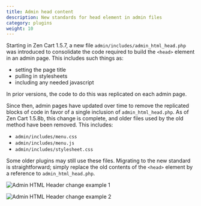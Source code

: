 ```yaml
---
title: Admin head content 
description: New standards for head element in admin files 
category: plugins
weight: 10
---
```


Starting in Zen Cart 1.5.7, a new file `admin/includes/admin_html_head.php` was introduced to consolidate the code required to build the `<head>` element in an admin page.  This includes such things as: 

- setting the page title 
- pulling in stylesheets
- including any needed javascript

In prior versions, the code to do this was replicated on each admin page.

Since then, admin pages have updated over time to remove the replicated blocks of code in favor of a single inclusion of `admin_html_head.php`.  As of Zen Cart 1.5.8b, this change is complete, and older files used by the old method have been removed.  This includes: 

- `admin/includes/menu.css`
- `admin/includes/menu.js`
- `admin/includes/stylesheet.css`

Some older plugins may still use these files.  Migrating to the new standard is straightforward; simply replace the old contents of the `<head>` element by a reference to `admin_html_head.php`.  

![Admin HTML Header change example 1](/images/admin_html_head.png)


![Admin HTML Header change example 2](/images/admin_html_head_2.png)
